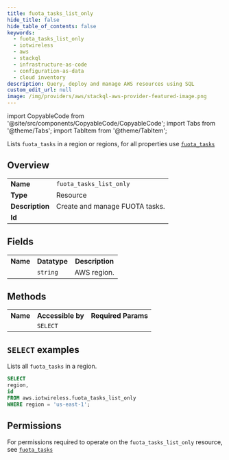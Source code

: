 ```yaml
---
title: fuota_tasks_list_only
hide_title: false
hide_table_of_contents: false
keywords:
  - fuota_tasks_list_only
  - iotwireless
  - aws
  - stackql
  - infrastructure-as-code
  - configuration-as-data
  - cloud inventory
description: Query, deploy and manage AWS resources using SQL
custom_edit_url: null
image: /img/providers/aws/stackql-aws-provider-featured-image.png
---
```


import CopyableCode from '@site/src/components/CopyableCode/CopyableCode';
import Tabs from '@theme/Tabs';
import TabItem from '@theme/TabItem';

Lists <code>fuota_tasks</code> in a region or regions, for all properties use <a href="/providers/aws/serviceName/fuota_tasks/"><code>fuota_tasks</code></a>

## Overview
<table><tbody>
<tr><td><b>Name</b></td><td><code>fuota_tasks_list_only</code></td></tr>
<tr><td><b>Type</b></td><td>Resource</td></tr>
<tr><td><b>Description</b></td><td>Create and manage FUOTA tasks.</td></tr>
<tr><td><b>Id</b></td><td><CopyableCode code="aws.iotwireless.fuota_tasks_list_only" /></td></tr>
</tbody></table>

## Fields
<table><tbody><tr><th>Name</th><th>Datatype</th><th>Description</th></tr><tr><td><CopyableCode code="region" /></td><td><code>string</code></td><td>AWS region.</td></tr>
</tbody></table>

## Methods

<table><tbody>
  <tr>
    <th>Name</th>
    <th>Accessible by</th>
    <th>Required Params</th>
  </tr>
  <tr>
    <td><CopyableCode code="list_resources" /></td>
    <td><code>SELECT</code></td>
    <td><CopyableCode code="region" /></td>
  </tr>
</tbody></table>

## `SELECT` examples
Lists all <code>fuota_tasks</code> in a region.
```sql
SELECT
region,
id
FROM aws.iotwireless.fuota_tasks_list_only
WHERE region = 'us-east-1';
```


## Permissions

For permissions required to operate on the <code>fuota_tasks_list_only</code> resource, see <a href="/providers/aws/iotwireless/fuota_tasks/#permissions"><code>fuota_tasks</code></a>

